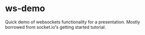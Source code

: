 # ws-demo
Quick demo of websockets functionality for a presentation. Mostly borrowed from socket.io's getting started tutorial. 

